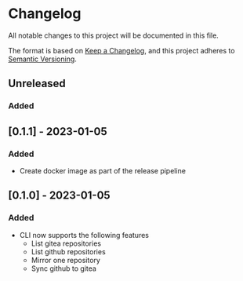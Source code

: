# Changelog

All notable changes to this project will be documented in this file.

The format is based on [Keep a Changelog](https://keepachangelog.com/en/1.0.0/),
and this project adheres to [Semantic Versioning](https://semver.org/spec/v2.0.0.html).

## Unreleased

### Added

## [0.1.1] - 2023-01-05

### Added
- Create docker image as part of the release pipeline

## [0.1.0] - 2023-01-05

### Added 
- CLI now supports the following features
  - List gitea repositories
  - List github repositories
  - Mirror one repository
  - Sync github to gitea
